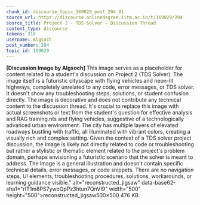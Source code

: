 ```yaml
---
chunk_id: discourse_topic_169029_post_204_01
source_url: https://discourse.onlinedegree.iitm.ac.in/t/169029/204
source_title: Project 2 - TDS Solver - Discussion Thread
content_type: discourse
tokens: 310
username: Algsoch
post_number: 204
topic_id: 169029
---
```


**[Discussion Image by Algsoch]** This image serves as a placeholder for content related to a student's discussion on Project 2 (TDS Solver). The image itself is a futuristic cityscape with flying vehicles and neon-lit highways, completely unrelated to any code, error messages, or TDS solver. It doesn't show any troubleshooting steps, solutions, or student confusion directly. The image is decorative and does not contribute any technical content to the discussion thread. It's crucial to replace this image with actual screenshots or text from the student's question for effective analysis and RAG training.nts and flying vehicles, suggestive of a technologically advanced urban environment. The city has multiple layers of elevated roadways bustling with traffic, all illuminated with vibrant colors, creating a visually rich and complex setting. Given the context of a TDS solver project discussion, the image is likely not directly related to code or troubleshooting but rather a stylistic or thematic element related to the project's problem domain, perhaps envisioning a futuristic scenario that the solver is meant to address. The image is a general illustration and doesn't contain specific technical details, error messages, or code snippets. There are no navigation steps, UI elements, troubleshooting procedures, solutions, workarounds, or learning guidance visible." alt="reconstructed_jigsaw" data-base62-sha1="rIT1m8PS7ywoQpPz3htun7QnVI9" width="500" height="500">reconstructed_jigsaw500×500 476 KB
